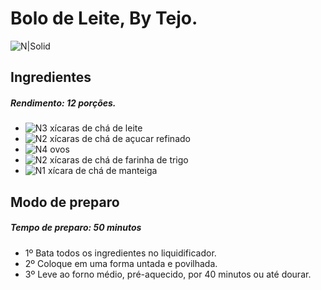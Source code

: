 # Bolo de Leite, By Tejo.
![N|Solid](https://encrypted-tbn0.gstatic.com/images?q=tbn:ANd9GcSA05Qhtcg5If_ZBd-Ip8HCfd-qZWl5ojppqDT_klTPBZJAhOpVvrcGKoRSE8BlEEGUy_k&usqp=CAU)
## Ingredientes
##### Rendimento: 12 porções.
- ![N](https://static.itdg.com.br/images/40-40/2c484ffc860bbf21df138a04dd5f2c28/leite.jpg)3 xícaras de chá de leite
- ![N](https://static.itdg.com.br/images/40-40/4af0c357dc503dbeac6380cf4d1793c4/acucar-refinado.jpg)2 xícaras de chá de açucar refinado
- ![N](https://static.itdg.com.br/images/40-40/94a20d33e2970191e1d4d1a48157f47b/ovo.jpg)4 ovos
- ![N](https://static.itdg.com.br/images/40-40/fbdc17cf67d906d28aa2450f948fa6e6/farinha-de-trigo.jpg)2 xícaras de chá de farinha de trigo
- ![N](https://static.itdg.com.br/images/40-40/5d6d504fa1f9508d26aaec6a806b38db/manteiga.jpg)1 xícara de chá de manteiga

## Modo de preparo
##### Tempo de preparo: 50 minutos
- 1º Bata todos os ingredientes no liquidificador.
- 2º Coloque em uma forma untada e povilhada.
- 3º Leve ao forno médio, pré-aquecido, por 40 minutos ou até dourar.


